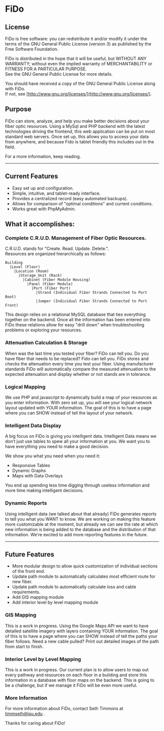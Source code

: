 # FiDo

## License
FiDo is free software: you can redistribute it and/or modify it under the terms of the GNU General Public License (version 3) as published by the Free Software Foundation.

FiDo is distributed in the hope that it will be useful, but WITHOUT ANY WARRANTY; without even the implied warranty of MERCHANTABILITY or FITNESS FOR A PARTICULAR PURPOSE.  
See the GNU General Public License for more details.

You should have received a copy of the GNU General Public License along with FiDo.  
If not, see [http://www.gnu.org/licenses/](http://www.gnu.org/licenses/).

## Purpose
FiDo can store, analyze, and help you make better decisions about your fiber optic resources. Using a MySql and PHP backend with the latest technologies driving the frontend, this web application can be put on most standard web servers. Once set up, this allows you to access your data from anywhere, and because Fido is tablet friendly this includes out in the field.

For a more information, keep reading.

-----------------------------

## Current Features
* Easy set up and configuration.
* Simple, intuitive, and tablet-ready interface.
* Provides a centralized record (easy automated backups).
* Allows for comparison of "optimal conditions" and current conditions.
* Works great with PhpMyAdmin.

## What it accomplishes:
### Complete C.R.U.D. Management of Fiber Optic Resources.
C.R.U.D. stands for "Create. Read. Update. Delete.".<br />
Resources are organized hierarchically as follows:
```
Building
  |Level (Floor)
    |Location (Room)
      |Storage_Unit (Rack)
        |Cabinet (Fiber Module Housing)
          |Panel (Fiber Module)
            |Port (Fiber Port)
              |Strand (Individual Fiber Strands Connected to Port Boot)
              |Jumper (Individual Fiber Strands Connected to Port Front)
```
This design relies on a relational MySQL database that ties everything together on the backend. Once all the information has been entered into FiDo these relations allow for easy "drill down" when troubleshooting problems or exploring your resources.

### Attenuation Calculation & Storage
When was the last time you tested your fiber? FiDo can tell you. Do you have fiber that needs to be replaced? Fido can tell you. FiDo stores and checks the attenuation every time you test your fiber. Using manufacturer standards FiDo will automatically compare the measured attenuation to the expected attenuation and display whether or not stands are in tolerance.

### Logical Mapping
We use PHP and javascript to dynamically build a map of your resources as you enter information. With zero set up, you will see your logical network layout updated with YOUR information. The goal of this is to have a page where you can SHOW instead of tell the layout of your network.

### Intelligent Data Display
A big focus on FiDo is giving you intelligent data. Intelligent Data means we don’t just use tables to spew all your information at you. We want you to have everything you need to make a good decision.

We show you what you need when you need it:
* Responsive Tables
* Dynamic Graphs
* Maps with Data Overlays

You end up spending less time digging through useless information and more time making intelligent decisions.

### Dynamic Reports
Using intelligent data (we talked about that already) FiDo generates reports to tell you what you WANT to know. We are working on making this feature more customizable at the moment, but already we can see the rate at which new information is being added to the database and the distribution of that information. We're excited to add more reporting features in the future.

-----------------------------

## Future Features
* More modular design to allow quick customization of individual sections of the front end.
* Update path module to automatically calculates most efficient route for new fiber.
* Update path module to automatically calculate loss and cable requirements.
* Add GIS mapping module 
* Add interior level by level mapping module 


### GIS Mapping
This is a work in progress. Using the Google Maps API we want to have detailed satellite imagery with layers containing YOUR information. The goal of this is to have a page where you can SHOW instead of tell the paths your fiber follows. Need a new cable pulled? Print out detailed images of the path from start to finish.

### Interior Level by Level Mapping 
This is a work in progress. Our current plan is to allow users to map out every pathway and resources on each floor in a building and store this information in a database with floor maps on the backend. This is going to be a challenge, but if we manage it FiDo will be even more useful.

### More Information
For more information about FiDo, contact Seth Timmons at timmseth@isu.edu .

Thanks for caring about FiDo!

